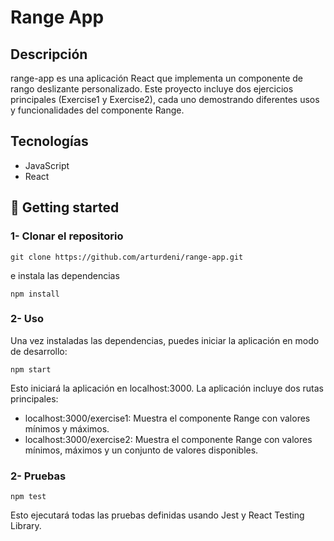 # Range App

## Descripción
range-app es una aplicación React que implementa un componente de rango deslizante personalizado. Este proyecto incluye dos ejercicios principales (Exercise1 y Exercise2), cada uno demostrando diferentes usos y funcionalidades del componente Range.

## Tecnologías

- JavaScript
- React

## 🚀 Getting started

### 1- Clonar el repositorio

```
git clone https://github.com/arturdeni/range-app.git
```

e instala las dependencias

```
npm install
```

### 2- Uso

Una vez instaladas las dependencias, puedes iniciar la aplicación en modo de desarrollo:

```
npm start
```

Esto iniciará la aplicación en localhost:3000. La aplicación incluye dos rutas principales:

- localhost:3000/exercise1: Muestra el componente Range con valores mínimos y máximos.
- localhost:3000/exercise2: Muestra el componente Range con valores mínimos, máximos y un conjunto de valores disponibles.

### 2- Pruebas

```
npm test
```

Esto ejecutará todas las pruebas definidas usando Jest y React Testing Library.